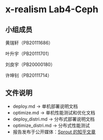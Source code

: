 # x-realism Lab4-Ceph

## 小组成员

黄瑞轩（PB20111686）

叶升宇（PB20111701）

刘良宇（PB20000180）

许坤钊（PB20111714）

## 文件说明

- deploy.md -> 单机部署说明文档
- optimize.md -> 单机性能测试和优化文档
- deploy_distri.md -> 分布式部署说明文档
- optimize_distri.md -> 分布式性能测试
- 报告发布于公开媒体：[Sprout 的知乎文章](https://zhuanlan.zhihu.com/p/539716105)

